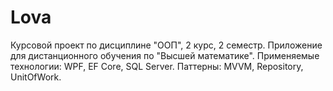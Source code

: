 # Lova
Курсовой проект по дисциплине "ООП", 2 курс, 2 семестр. 
Приложение для дистанционного обучения по "Высшей математике".
Применяемые технологии: WPF, EF Core, SQL Server. Паттерны: MVVM, Repository, UnitOfWork.
